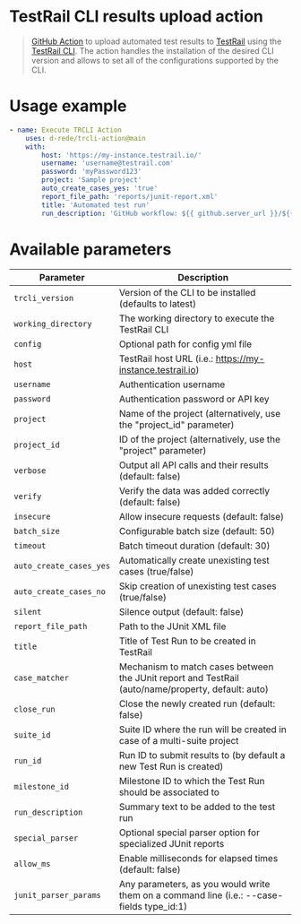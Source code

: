 # TestRail CLI results upload action

 > [GitHub Action](https://docs.github.com/en/actions) to upload automated test results to [TestRail](https://www.testrail.com) using the [TestRail CLI](https://github.com/gurock/trcli). The action handles the installation of the desired CLI version and allows to set all of the configurations supported by the CLI.

 # Usage example

```yml
- name: Execute TRCLI Action
    uses: d-rede/trcli-action@main
    with:
        host: 'https://my-instance.testrail.io/'
        username: 'username@testrail.com'
        password: 'myPassword123'
        project: 'Sample project'
        auto_create_cases_yes: 'true'
        report_file_path: 'reports/junit-report.xml'
        title: 'Automated test run'
        run_description: 'GitHub workflow: ${{ github.server_url }}/${{ github.repository }}/actions/runs/${{ github.run_id }}'
```

# Available parameters

| Parameter               | Description     |
|-------------------------|-----------------|
| `trcli_version`         | Version of the CLI to be installed (defaults to latest) |
| `working_directory`     | The working directory to execute the TestRail CLI |
| `config`                | Optional path for config yml file |
| `host`                  | TestRail host URL (i.e.: https://my-instance.testrail.io) |
| `username`              | Authentication username |
| `password`              | Authentication password or API key |
| `project`               | Name of the project (alternatively, use the "project_id" parameter) |
| `project_id`            | ID of the project (alternatively, use the "project" parameter) |
| `verbose`               | Output all API calls and their results (default: false) |
| `verify`                | Verify the data was added correctly (default: false) |
| `insecure`              | Allow insecure requests (default: false) |
| `batch_size`            | Configurable batch size (default: 50) |
| `timeout`               | Batch timeout duration (default: 30) |
| `auto_create_cases_yes` | Automatically create unexisting test cases (true/false) |
| `auto_create_cases_no`  | Skip creation of unexisting test cases (true/false) |
| `silent`                | Silence output (default: false) |
| `report_file_path`      | Path to the JUnit XML file |
| `title`                 | Title of Test Run to be created in TestRail |
| `case_matcher`          | Mechanism to match cases between the JUnit report and TestRail (auto/name/property, default: auto) |
| `close_run`             | Close the newly created run (default: false) |
| `suite_id`              | Suite ID where the run will be created in case of a multi-suite project |
| `run_id`                | Run ID to submit results to (by default a new Test Run is created) |
| `milestone_id`          | Milestone ID to which the Test Run should be associated to |
| `run_description`       | Summary text to be added to the test run |
| `special_parser`        | Optional special parser option for specialized JUnit reports |
| `allow_ms`              | Enable milliseconds for elapsed times (default: false) |
| `junit_parser_params`   | Any parameters, as you would write them on a command line (i.e.: --case-fields type_id:1) |

